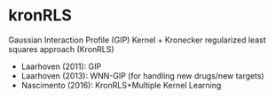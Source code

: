 # kronRLS
Gaussian Interaction Profile (GIP) Kernel + Kronecker regularized least squares approach (KronRLS)
* Laarhoven (2011): GIP
* Laarhoven (2013): WNN-GIP (for handling new drugs/new targets)
* Nascimento (2016): KronRLS+Multiple Kernel Learning
